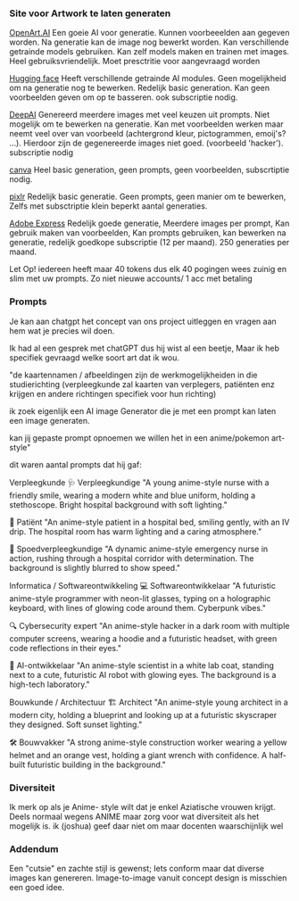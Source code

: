 ### Site voor Artwork te laten generaten

[OpenArt.AI](https://openart.ai)
Een goeie AI voor generatie. Kunnen voorbeeelden aan gegeven worden. Na generatie kan de image nog bewerkt worden. Kan verschillende getrainde models gebruiken. 
Kan zelf models maken en trainen met images. Heel gebruiksvriendelijk. Moet presctritie voor aangevraagd worden

[Hugging face](https://huggingface.co)
Heeft verschillende getrainde AI modules. Geen mogelijkheid om na generatie nog te bewerken. Redelijk basic generation. Kan geen voorbeelden geven om op te basseren.
ook subscriptie nodig.

[DeepAI](https://deepai.org)
Genereerd meerdere images met veel keuzen uit prompts. Niet mogelijk om te bewerken na generatie. Kan met voorbeelden werken maar neemt veel over van voorbeeld (achtergrond kleur, pictogrammen, emoij's? ...). Hierdoor zijn de gegenereerde images niet goed. (voorbeeld 'hacker'). subscriptie nodig

[canva](https://www.canva.com)
Heel basic generation, geen prompts, geen voorbeelden, subscrtiptie nodig.

[pixlr](https://pixlr.com)
Redelijk basic generatie. Geen prompts, geen manier om te bewerken, Zelfs met subsctriptie klein beperkt aantal generaties.

[Adobe Express](https://www.adobe.com/nl/express/?promoid=Y69SGP43&mv=other)
Redelijk goede generatie, Meerdere images per prompt, Kan gebruik maken van voorbeelden, Kan prompts gebruiken, kan bewerken na generatie, redelijk goedkope subscriptie (12 per maand). 250 generaties per maand.


Let Op! iedereen heeft maar 40 tokens dus elk 40 pogingen wees zuinig en slim met uw prompts. Zo niet nieuwe accounts/ 1 acc met betaling

### Prompts 

Je kan aan chatgpt het concept van ons project uitleggen en vragen aan hem wat je precies wil doen.

Ik had al een gesprek met chatGPT dus hij wist al een beetje, Maar ik heb specifiek gevraagd welke soort art dat ik wou.

"de kaartennamen / afbeeldingen  zijn de werkmogelijkheiden in die studierichting (verpleegkunde zal kaarten van verplegers, patiënten enz krijgen en andere richtingen specifiek voor hun richting)

ik zoek eigenlijk  een AI image Generator die je met een prompt kan laten een image generaten. 

kan jij gepaste prompt opnoemen we willen het in een anime/pokemon art-style"

dit waren aantal prompts dat hij gaf:

Verpleegkunde
🩺 Verpleegkundige
"A young anime-style nurse with a friendly smile, wearing a modern white and blue uniform, holding a stethoscope. Bright hospital background with soft lighting."

🏥 Patiënt
"An anime-style patient in a hospital bed, smiling gently, with an IV drip. The hospital room has warm lighting and a caring atmosphere."

💉 Spoedverpleegkundige
"A dynamic anime-style emergency nurse in action, rushing through a hospital corridor with determination. The background is slightly blurred to show speed."

Informatica / Softwareontwikkeling
💻 Softwareontwikkelaar
"A futuristic anime-style programmer with neon-lit glasses, typing on a holographic keyboard, with lines of glowing code around them. Cyberpunk vibes."

🔍 Cybersecurity expert
"An anime-style hacker in a dark room with multiple computer screens, wearing a hoodie and a futuristic headset, with green code reflections in their eyes."

🤖 AI-ontwikkelaar
"An anime-style scientist in a white lab coat, standing next to a cute, futuristic AI robot with glowing eyes. The background is a high-tech laboratory."

Bouwkunde / Architectuur
🏗️ Architect
"An anime-style young architect in a modern city, holding a blueprint and looking up at a futuristic skyscraper they designed. Soft sunset lighting."

🛠️ Bouwvakker
"A strong anime-style construction worker wearing a yellow helmet and an orange vest, holding a giant wrench with confidence. A half-built futuristic building in the background."


### Diversiteit

Ik merk op als je Anime- style wilt dat je enkel Aziatische vrouwen krijgt. Deels normaal wegens ANIME maar zorg voor wat diversiteit als het mogelijk is. ik (joshua) geef daar niet om maar docenten waarschijnlijk wel

### Addendum
Een "cutsie" en zachte stijl is gewenst; Iets conform maar dat diverse images kan genereren.
Image-to-image vanuit concept design is misschien een goed idee.